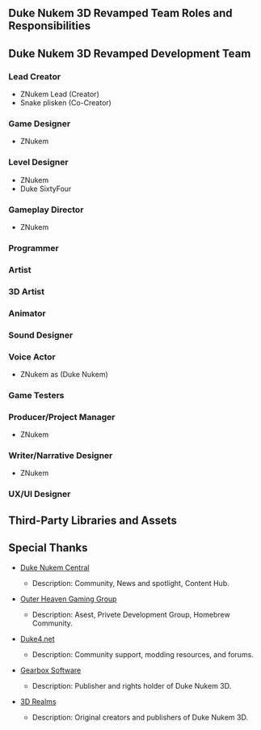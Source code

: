 ## Duke Nukem 3D Revamped Team Roles and Responsibilities

## Duke Nukem 3D Revamped Development Team
### Lead Creator
- ZNukem Lead (Creator)
- Snake plisken (Co-Creator)

### Game Designer
- ZNukem

### Level Designer
- ZNukem
- Duke SixtyFour

### Gameplay Director
- ZNukem

### Programmer

### Artist  

### 3D Artist  

### Animator

### Sound Designer

### Voice Actor
- ZNukem as (Duke Nukem)

### Game Testers

### Producer/Project Manager
- ZNukem

### Writer/Narrative Designer
- ZNukem

### UX/UI Designer

## Third-Party Libraries and Assets

## Special Thanks

- [Duke Nukem Central ](https://www.DukeNukemCentral.com/)
  - Description: Community, News and spotlight, Content Hub.

- [Outer Heaven Gaming Group](https://www.OuterHeavenGaming.com/)
  - Description: Asest, Privete Development Group, Homebrew Community.

- [Duke4.net](https://www.duke4.net/)
  - Description: Community support, modding resources, and forums.

- [Gearbox Software](https://www.gearboxsoftware.com/)
  - Description: Publisher and rights holder of Duke Nukem 3D.

- [3D Realms](https://3drealms.com/)
  - Description: Original creators and publishers of Duke Nukem 3D.
 